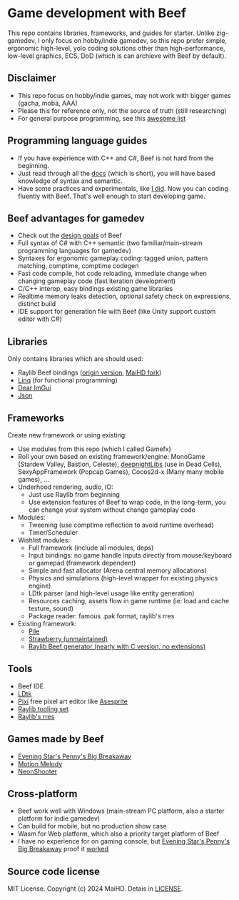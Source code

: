 # Game development with Beef
This repo contains libraries, frameworks, and guides for starter. Unlike zig-gamedev, I only focus on hobby/indie gamedev, so this repo prefer simple, ergonomic high-level, yolo coding solutions other than high-performance, low-level graphics, ECS, DoD (which is can archieve with Beef by default).


## Disclaimer
- This repo focus on hobby/indie games, may not work with bigger games (gacha, moba, AAA)
- Please this for reference only, not the source of truth (still researching)
- For general purpose programming, see this [awesome list](https://github.com/Jonathan-Racaud/awesome-beef)


## Programming language guides
- If you have experience with C++ and C#, Beef is not hard from the beginning.
- Just read through all the [docs](https://www.beeflang.org/docs/foreward/) (which is short), you will have based knowledge of syntax and semantic.
- Have some practices and experimentals, like [I did](https://github.com/maihd/FunWithBeef). Now you can coding fluently with Beef. That's well enough to start developing game.


## Beef advantages for gamedev
- Check out the [design goals](https://www.beeflang.org/docs/foreward/) of Beef
- Full syntax of C# with C++ semantic (two familiar/main-stream programming languages for gamedev)
- Syntaxes for ergonomic gameplay coding: tagged union, pattern matching, comptime, comptime codegen
- Fast code compile, hot code reloading, immediate change when changing gameplay code (fast iteration development)
- C/C++ interop, easy bindings existing game libraries
- Realtime memory leaks detection, optional safety check on expressions, distinct build
- IDE support for generation file with Beef (like Unity support custom editor with C#)


## Libraries
Only contains libraries which are should used:
- Raylib Beef bindings ([origin version](https://github.com/M0n7y5/raylib-beef), [MaiHD fork](https://github.com/maihd/raylib-beef))
- [Linq](https://github.com/disarray2077/Beef.Linq) (for functional programming)
- [Dear ImGui](https://github.com/RogueMacro/imgui-beef)
- [Json](https://github.com/EinScott/json)


## Frameworks
Create new framework or using existing:
- Use modules from this repo (which I called Gamefx)
- Roll your own based on existing framework/engine: MonoGame (Stardew Valley, Bastion, Celeste), [deepnightLibs](https://github.com/deepnight/deepnightLibs) (use in Dead Cells), SexyAppFramework (Popcap Games), Cocos2d-x (Many many mobile games), ...
- Underhood rendering, audio, IO: 
    - Just use Raylib from beginning
    - Use extension features of Beef to wrap code, in the long-term, you can change your system without change gameplay code
- Modules:
    - Tweening (use comptime reflection to avoid runtime overhead)
    - Timer/Scheduler
- Wishlist modules:
    - Full framework (include all modules, deps)
    - Input bindings: no game handle inputs directly from mouse/keyboard or gamepad (framework dependent)
    - Simple and fast allocator (Arena central memory allocations)
    - Physics and simulations (high-level wrapper for existing physics engine)
    - LDtk parser (and high-level usage like entity generation)
    - Resources caching, assets flow in game runtime (ie: load and cache texture, sound)
    - Package reader: famous .pak format, raylib's rres
- Existing framework:
    - [Pile](https://github.com/EinScott/Pile)
    - [Strawberry (unmaintained)](https://github.com/MaddyThorson/StrawberryBF)
    - [Raylib Beef generator (nearly with C version, no extensions)](https://github.com/Starpelly/raylib-beef)

## Tools
- Beef IDE
- [LDtk](https://ldtk.io/)
- [Pixi](https://foxnne.github.io/pixi/) free pixel art editor like [Asesprite](https://www.aseprite.org/)
- [Raylib tooling set](https://raylibtech.itch.io/)
- [Raylib's rres](https://github.com/raysan5/rres)


## Games made by Beef
- [Evening Star's Penny's Big Breakaway](https://www.youtube.com/watch?v=1hAgpRYM2M8&pp=ygUVcGVubnkncyBiaWcgYnJlYWthd2F5)
- [Motion Melody](https://store.steampowered.com/app/2175480/Motionmelody/)
- [NeonShooter](https://github.com/maihd/neonshooter/tree/raylib-beef)


## Cross-platform
- Beef work well with Windows (main-stream PC platform, also a starter platform for indie gamedev)
- Can build for mobile, but no production show case
- Wasm for Web platform, which also a priority target platform of Beef
- I have no experience for on gaming console, but [Evening Star's Penny's Big Breakaway](https://www.youtube.com/watch?v=1hAgpRYM2M8&pp=ygUVcGVubnkncyBiaWcgYnJlYWthd2F5) proof it [worked](https://steamcommunity.com/app/1955230/discussions/0/4346606879517102842)


## Source code license
MIT License. Copyright (c) 2024 MaiHD. Detais in [LICENSE](/LICENSE).